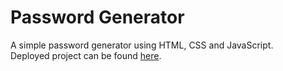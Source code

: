 # Password Generator
A simple password generator using HTML, CSS and JavaScript.<br />
Deployed project can be found <a href="https://password-generator-riteshshukl4.netlify.app" target="_blank">here</a>.
